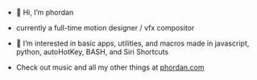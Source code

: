 - 👋 Hi, I’m phordan

- currently a full-time motion designer / vfx compositor

- 🌱 I’m interested in basic apps, utilities, and macros made in javascript, python, autoHotKey, BASH, and Siri Shortcuts

- Check out music and all my other things at [phordan.com](https://phordan.com)


<!---
phordan/phordan is a ✨ special ✨ repository because its `README.md` (this file) appears on your GitHub profile.
You can click the Preview link to take a look at your changes.
--->
